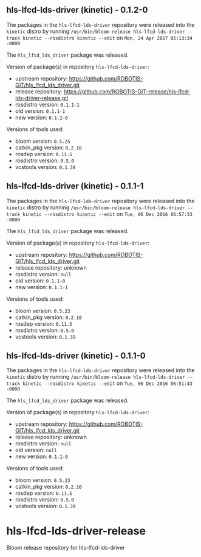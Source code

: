 ## hls-lfcd-lds-driver (kinetic) - 0.1.2-0

The packages in the `hls-lfcd-lds-driver` repository were released into the `kinetic` distro by running `/usr/bin/bloom-release hls-lfcd-lds-driver --track kinetic --rosdistro kinetic --edit` on `Mon, 24 Apr 2017 05:13:34 -0000`

The `hls_lfcd_lds_driver` package was released.

Version of package(s) in repository `hls-lfcd-lds-driver`:

- upstream repository: https://github.com/ROBOTIS-GIT/hls_lfcd_lds_driver.git
- release repository: https://github.com/ROBOTIS-GIT-release/hls-lfcd-lds-driver-release.git
- rosdistro version: `0.1.1-1`
- old version: `0.1.1-1`
- new version: `0.1.2-0`

Versions of tools used:

- bloom version: `0.5.25`
- catkin_pkg version: `0.2.10`
- rosdep version: `0.11.5`
- rosdistro version: `0.5.0`
- vcstools version: `0.1.39`


## hls-lfcd-lds-driver (kinetic) - 0.1.1-1

The packages in the `hls-lfcd-lds-driver` repository were released into the `kinetic` distro by running `/usr/bin/bloom-release hls-lfcd-lds-driver --track kinetic --rosdistro kinetic --edit` on `Tue, 06 Dec 2016 06:57:33 -0000`

The `hls_lfcd_lds_driver` package was released.

Version of package(s) in repository `hls-lfcd-lds-driver`:

- upstream repository: https://github.com/ROBOTIS-GIT/hls_lfcd_lds_driver.git
- release repository: unknown
- rosdistro version: `null`
- old version: `0.1.1-0`
- new version: `0.1.1-1`

Versions of tools used:

- bloom version: `0.5.23`
- catkin_pkg version: `0.2.10`
- rosdep version: `0.11.5`
- rosdistro version: `0.5.0`
- vcstools version: `0.1.39`


## hls-lfcd-lds-driver (kinetic) - 0.1.1-0

The packages in the `hls-lfcd-lds-driver` repository were released into the `kinetic` distro by running `/usr/bin/bloom-release hls-lfcd-lds-driver --track kinetic --rosdistro kinetic --edit` on `Tue, 06 Dec 2016 06:51:43 -0000`

The `hls_lfcd_lds_driver` package was released.

Version of package(s) in repository `hls-lfcd-lds-driver`:

- upstream repository: https://github.com/ROBOTIS-GIT/hls_lfcd_lds_driver.git
- release repository: unknown
- rosdistro version: `null`
- old version: `null`
- new version: `0.1.1-0`

Versions of tools used:

- bloom version: `0.5.23`
- catkin_pkg version: `0.2.10`
- rosdep version: `0.11.5`
- rosdistro version: `0.5.0`
- vcstools version: `0.1.39`


# hls-lfcd-lds-driver-release
Bloom release repository for hls-lfcd-lds-driver
